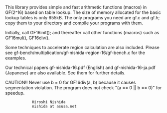 This library provides simple and fast arithmetic functions (macros) in GF(2^16)
based on table lookup.
The size of memory allocated for the basic lookup tables is only 655kB.
The only programs you need are gf.c and gf.h; copy them to your directory and
compile your programs with them.

Initially, call
    GF16init();
and thereafter call other functions (macros) such as GF16mul(), GF16div().

Some techniques to accelerate region calculation are also included.
Please see gf-bench/multiplication/gf-nishida-region-16/gf-bench.c for the
examples.

Our technical papers gf-nishida-16.pdf (English) and gf-nishida-16-ja.pdf
(Japanese) are also available. See them for further details.

CAUTION!! Never use b = 0 for GF16div(a, b) because it causes segmentation
violation.
The program does not check "(a == 0 || b == 0)" for speedup.


				Hiroshi Nishida
				nishida at asusa.net
